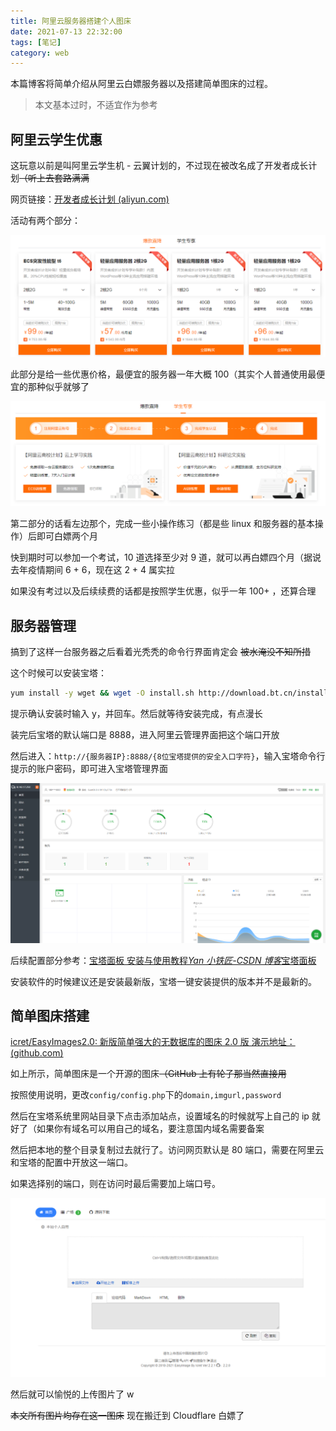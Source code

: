 ```yaml
---
title: 阿里云服务器搭建个人图床
date: 2021-07-13 22:32:00
tags: [笔记]
category: web
---
```


本篇博客将简单介绍从阿里云白嫖服务器以及搭建简单图床的过程。

> 本文基本过时，不适宜作为参考

## 阿里云学生优惠

这玩意以前是叫阿里云学生机 - 云翼计划的，不过现在被改名成了开发者成长计划~~（听上去套路满满~~

网页链接：[开发者成长计划 (aliyun.com)](https://developer.aliyun.com/plan/grow-up)

活动有两个部分：

![爆款直降](./image-hosting-on-ali/zjrqz4.png)

此部分是给一些优惠价格，最便宜的服务器一年大概 100（其实个人普通使用最便宜的那种似乎就够了

![学生专享](./image-hosting-on-ali/zksspk.png)

第二部分的话看左边那个，完成一些小操作练习（都是些 linux 和服务器的基本操作）后即可白嫖两个月

<!-- more -->

快到期时可以参加一个考试，10 道选择至少对 9 道，就可以再白嫖四个月（据说去年疫情期间 6 + 6，现在这 2 + 4 属实拉

如果没有考过以及后续续费的话都是按照学生优惠，似乎一年 100+ ，还算合理

## 服务器管理

搞到了这样一台服务器之后看着光秃秃的命令行界面肯定会 ~~被水淹没不知所措~~

这个时候可以安装宝塔：

```bash
yum install -y wget && wget -O install.sh http://download.bt.cn/install/install_6.0.sh && bash install.sh
```

提示确认安装时输入 y，并回车。然后就等待安装完成，有点漫长

装完后宝塔的默认端口是 8888，进入阿里云管理界面把这个端口开放

然后进入：`http://{服务器IP}:8888/{8位宝塔提供的安全入口字符}`，输入宝塔命令行提示的账户密码，即可进入宝塔管理界面

![宝塔管理界面](./image-hosting-on-ali/10pxkjg.png)

后续配置部分参考：[宝塔面板 安装与使用教程*Yan 小铁匠-CSDN 博客*宝塔面板](https://blog.csdn.net/weixin_44535476/article/details/98218087)

安装软件的时候建议还是安装最新版，宝塔一键安装提供的版本并不是最新的。

## 简单图床搭建

[icret/EasyImages2.0: 新版简单强大的无数据库的图床 2.0 版 演示地址： (github.com)](https://github.com/icret/easyImages2.0)

如上所示，简单图床是一个开源的图床~~（GitHub 上有轮子那当然直接用~~

按照使用说明，更改`config/config.php`下的`domain,imgurl,password`

然后在宝塔系统里网站目录下点击添加站点，设置域名的时候就写上自己的 ip 就好了（如果你有域名可以用自己的域名，要注意国内域名需要备案

然后把本地的整个目录复制过去就行了。访问网页默认是 80 端口，需要在阿里云和宝塔的配置中开放这一端口。

如果选择别的端口，则在访问时最后需要加上端口号。

![简单图床 - EasyImage](./image-hosting-on-ali/10ulqzq.png)

然后就可以愉悦的上传图片了 w

~~本文所有图片均存在这一图床~~ 现在搬迁到 Cloudflare 白嫖了
